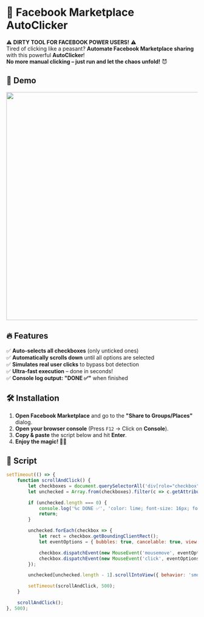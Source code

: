 # 🚀 Facebook Marketplace AutoClicker  

⚠️ **DIRTY TOOL FOR FACEBOOK POWER USERS!** ⚠️  
Tired of clicking like a peasant? **Automate Facebook Marketplace sharing** with this powerful **AutoClicker**!  
**No more manual clicking – just run and let the chaos unfold!** 😈  

## 🎥 Demo  
<img src="https://i.imgur.com/mH1eAG7.gif" width="600" />

## 🔥 Features  
✅ **Auto-selects all checkboxes** (only unticked ones)  
✅ **Automatically scrolls down** until all options are selected  
✅ **Simulates real user clicks** to bypass bot detection  
✅ **Ultra-fast execution** – done in seconds!  
✅ **Console log output: "DONE ✅"** when finished  

## 🛠️ Installation  
1. **Open Facebook Marketplace** and go to the **"Share to Groups/Places"** dialog.  
2. **Open your browser console** (Press `F12` → Click on **Console**).  
3. **Copy & paste** the script below and hit **Enter**.  
4. **Enjoy the magic! 🎩✨**  

## 🚀 Script  
```js
setTimeout(() => {
    function scrollAndClick() {
        let checkboxes = document.querySelectorAll('div[role="checkbox"]');
        let unchecked = Array.from(checkboxes).filter(c => c.getAttribute('aria-checked') !== 'true');

        if (unchecked.length === 0) {
            console.log('%c DONE ✅', 'color: lime; font-size: 16px; font-weight: bold;');
            return;
        }

        unchecked.forEach(checkbox => {
            let rect = checkbox.getBoundingClientRect();
            let eventOptions = { bubbles: true, cancelable: true, view: window, clientX: rect.left + rect.width / 2, clientY: rect.top + rect.height / 2 };

            checkbox.dispatchEvent(new MouseEvent('mousemove', eventOptions));
            checkbox.dispatchEvent(new MouseEvent('click', eventOptions));
        });

        unchecked[unchecked.length - 1].scrollIntoView({ behavior: 'smooth', block: 'center' });

        setTimeout(scrollAndClick, 500);
    }

    scrollAndClick();
}, 500);
